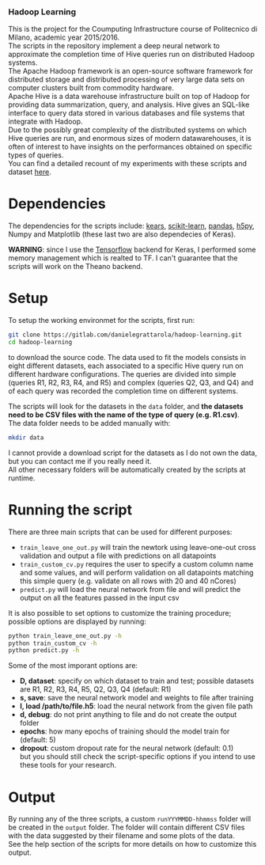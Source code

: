 ### Hadoop Learning

This is the project for the Coumputing Infrastructure course of Politecnico di Milano, academic year 2015/2016.  
The scripts in the repository implement a deep neural network to approximate the completion time of Hive queries run on distributed Hadoop systems.  
The Apache Hadoop framework is an open-source software framework for distributed storage and distributed processing of very large data sets on computer clusters built from commodity hardware.  
Apache Hive is a data warehouse infrastructure built on top of Hadoop for providing data summarization, query, and analysis. Hive gives an SQL-like interface to query data stored in various databases and file systems that integrate with Hadoop.  
Due to the possibly great complexity of the distributed systems on which Hive queries are run, and enormous sizes of modern datawarehouses, it is often of interest to have insights on the performances obtained on specific types of queries.  
You can find a detailed recount of my experiments with these scripts and dataset [here](http://exsubstantia.com/ai/Estimating%20performance%20of%20Hadoop%20systems%20with%20deep%20learning.pdf.zip).

# Dependencies
The dependencies for the scripts include: [kears](http://keras.io/#installation), [scikit-learn](http://scikit-learn.org/stable/install.html), [pandas](http://pandas.pydata.org/), [h5py](http://packages.ubuntu.com/trusty/python-h5py), Numpy and Matplotlib (these last two are also dependecies of Keras).   

**WARNING**: since I use the [Tensorflow](https://www.tensorflow.org/versions/r0.10/get_started/index.html) backend for Keras, I performed some memory management which is realted to TF. I can't guarantee that the scripts will work on the Theano backend.  

# Setup

To setup the working environmet for the scripts, first run:
```sh
git clone https://gitlab.com/danielegrattarola/hadoop-learning.git
cd hadoop-learning
```  
to download the source code. 
The data used to fit the models consists in eight different datasets, each associated to a specific Hive query run on different hardware configurations.
The queries are divided into simple (queries R1, R2, R3, R4, and R5) and complex (queries Q2, Q3, and Q4) and of each query was recorded the completion time on different systems.  

The scripts will look for the datasets in the `data` folder, and **the datasets need to be CSV files with the name of the type of query (e.g. R1.csv)**.    
The data folder needs to be added manually with: 
```sh
mkdir data
```   
I cannot provide a download script for the datasets as I do not own the data, but you can contact me if you really need it.   
All other necessary folders will be automatically created by the scripts at runtime.   

# Running the script

There are three main scripts that can be used for different purposes:
- `train_leave_one_out.py` will train the newtork using leave-one-out cross validation and output a file with predictions on all datapoints
- `train_custom_cv.py` requires the user to specify a custom column name and some values, and will perform validation on all datapoints matching this simple query (e.g. validate on all rows with 20 and 40 nCores)
- `predict.py` will load the neural network from file and will predict the output on all the features passed in the input csv   

It is also possible to set options to customize the training procedure; possible options are displayed by running:
```sh
python train_leave_one_out.py -h 
python train_custom_cv -h 
python predict.py -h 
```   
  
Some of the most imporant options are:  
- **D, dataset**: specify on which dataset to train and test; possible datasets are R1, R2, R3, R4, R5, Q2, Q3, Q4 (default: R1)
- **s, save**: save the neural network model and weights to file after training
- **l, load /path/to/file.h5**: load the neural network from the given file path
- **d, debug**: do not print anything to file and do not create the output folder
- **epochs**: how many epochs of training should the model train for (default: 5)
- **dropout**: custom dropout rate for the neural network (default: 0.1)   
but you should still check the script-specific options if you intend to use these tools for your research.   

# Output

By running any of the three scripts, a custom `runYYYMMDD-hhmmss` folder will be created in the `output` folder. The folder will contain different CSV files with the data suggested by their filename and some plots of the data.  
See the help section of the scripts for more details on how to customize this output. 



